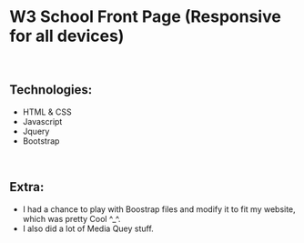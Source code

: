 <h1>W3 School Front Page (Responsive for all devices) </h1>


<br>

## Technologies:

- HTML & CSS
- Javascript
- Jquery
- Bootstrap 

<Br>
  

## Extra:
- I had a chance to play with Boostrap files and modify it to fit my website, which was pretty Cool ^_^. 
- I also did a lot of Media Quey stuff.
